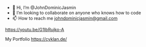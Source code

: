 - 👋 Hi, I’m @JohnDominicJasmin
- 💞️ I’m looking to collaborate on anyone who knows how to code
- 📫 How to reach me johndominicjasmin@gmail.com

https://youtu.be/G1IbRujko-A

My Portfolio https://cyklan.de/
<!---
JohnDominicJasmin/JohnDominicJasmin is a ✨ special ✨ repository because its `README.md` (this file) appears on your GitHub profile.
You can click the Preview link to take a look at your changes.
--->
